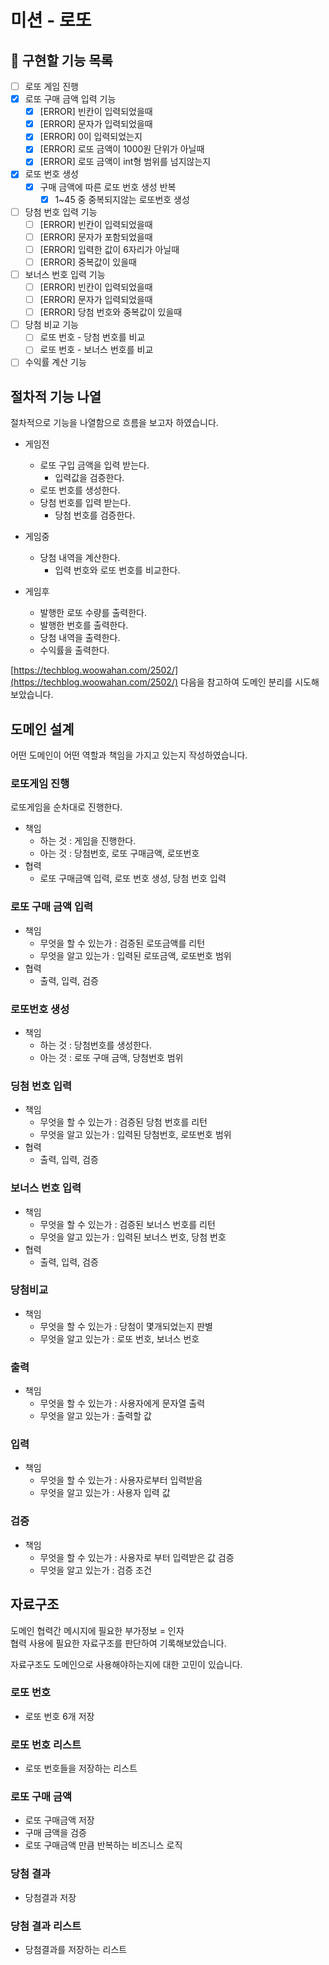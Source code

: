 # 미션 - 로또

## 📝 구현할 기능 목록

- [ ] 로또 게임 진행
- [X] 로또 구매 금액 입력 기능
    - [X] [ERROR] 빈칸이 입력되었을때
    - [X] [ERROR] 문자가 입력되었을때
    - [X] [ERROR] 0이 입력되었는지
    - [X] [ERROR] 로또 금액이 1000원 단위가 아닐때
    - [X] [ERROR] 로또 금액이 int형 범위를 넘지않는지
- [X] 로또 번호 생성
    - [X] 구매 금액에 따른 로또 번호 생성 반복
        - [X] 1~45 중 중복되지않는 로또번호 생성
- [ ] 당첨 번호 입력 기능
    - [ ] [ERROR] 빈칸이 입력되었을때
    - [ ] [ERROR] 문자가 포함되었을때
    - [ ] [ERROR] 입력한 값이 6자리가 아닐때
    - [ ] [ERROR] 중복값이 있을때
- [ ] 보너스 번호 입력 기능
    - [ ] [ERROR] 빈칸이 입력되었을때
    - [ ] [ERROR] 문자가 입력되었을때
    - [ ] [ERROR] 당첨 번호와 중복값이 있을때
- [ ] 당첨 비교 기능
    - [ ] 로또 번호 - 당첨 번호를 비교
    - [ ] 로또 번호 - 보너스 번호를 비교
- [ ] 수익률 계산 기능

## 절차적 기능 나열

절차적으로 기능을 나열함으로 흐름을 보고자 하였습니다.

- 게임전
    - 로또 구입 금액을 입력 받는다.
        - 입력값을 검증한다.
    - 로또 번호를 생성한다.
    - 당첨 번호를 입력 받는다.
        - 당첨 번호를 검증한다.

- 게임중
    - 당첨 내역을 계산한다.
        - 입력 번호와 로또 번호를 비교한다.
- 게임후
    - 발행한 로또 수량를 출력한다.
    - 발행한 번호를 출력한다.
    - 당첨 내역을 출력한다.
    - 수익률을 출력한다.

[https://techblog.woowahan.com/2502/](https://techblog.woowahan.com/2502/)
다음을 참고하여 도메인 분리를 시도해 보았습니다.

## 도메인 설계

어떤 도메인이 어떤 역할과 책임을 가지고 있는지 작성하였습니다.

### 로또게임 진행

로또게임을 순차대로 진행한다.

- 책임
    - 하는 것 : 게임을 진행한다.
    - 아는 것 : 당첨번호, 로또 구매금액, 로또번호
- 협력
    - 로또 구매금액 입력, 로또 번호 생성, 당첨 번호 입력

### 로또 구매 금액 입력

- 책임
    - 무엇을 할 수 있는가 : 검증된 로또금액를 리턴
    - 무엇을 알고 있는가 : 입력된 로또금액, 로또번호 범위
- 협력
    - 출력, 입력, 검증

### 로또번호 생성

- 책임
    - 하는 것 : 당첨번호를 생성한다.
    - 아는 것 : 로또 구매 금액, 당첨번호 범위

### 딩첨 번호 입력

- 책임
    - 무엇을 할 수 있는가 : 검증된 당첨 번호를 리턴
    - 무엇을 알고 있는가 : 입력된 당첨번호, 로또번호 범위
- 협력
    - 출력, 입력, 검증

### 보너스 번호 입력

- 책임
    - 무엇을 할 수 있는가 : 검증된 보너스 번호를 리턴
    - 무엇을 알고 있는가 : 입력된 보너스 번호, 당첨 번호
- 협력
    - 출력, 입력, 검증

### 당첨비교

- 책임
    - 무엇을 할 수 있는가 : 당첨이 몇개되었는지 판별
    - 무엇을 알고 있는가 : 로또 번호, 보너스 번호

### 출력

- 책임
    - 무엇을 할 수 있는가 : 사용자에게 문자열 출력
    - 무엇을 알고 있는가 : 출력할 값

### 입력

- 책임
    - 무엇을 할 수 있는가 : 사용자로부터 입력받음
    - 무엇을 알고 있는가 : 사용자 입력 값

### 검증

- 책임
    - 무엇을 할 수 있는가 : 사용자로 부터 입력받은 값 검증
    - 무엇을 알고 있는가 : 검증 조건

## 자료구조

도메인 협력간 메시지에 필요한 부가정보 = 인자  
협력 사용에 필요한 자료구조를 판단하여 기록해보았습니다.

자료구조도 도메인으로 사용해야하는지에 대한 고민이 있습니다.

### 로또 번호

- 로또 번호 6개 저장

### 로또 번호 리스트

- 로또 번호들을 저장하는 리스트

### 로또 구매 금액

- 로또 구매금액 저장
- 구매 금액을 검증
- 로또 구매금액 만큼 반복하는 비즈니스 로직

### 당첨 결과

- 당첨결과 저장

### 당첨 결과 리스트

- 당첨결과를 저장하는 리스트


